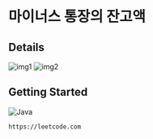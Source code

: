 # 마이너스 통장의 잔고액

## Details
![img1](https://github.com/user-attachments/assets/63baa2ba-ad39-48de-a3c7-49ac0987325e)
![img2](https://github.com/user-attachments/assets/1ee9c077-b585-49ea-9dd2-f7d14a9167db)

## Getting Started
![Java](https://img.shields.io/badge/java-%23ED8B00.svg?style=for-the-badge&logo=openjdk&logoColor=white)
```
https://leetcode.com
```

